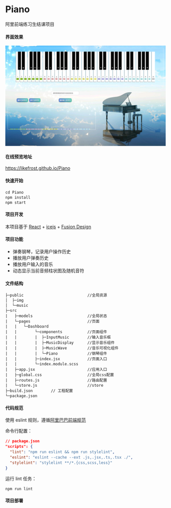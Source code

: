 # Piano
 阿里前端练习生结课项目

#### 界面效果

![image-20211119151315732](preview.png)

#### 在线预览地址

https://likefrost.github.io/Piano

#### 快速开始

```
cd Piano
npm install
npm start
```

#### 项目开发

本项目基于 [React](https://reactjs.org/) + [icejs](https://ice.work/) + [Fusion Design](https://fusion.design/)

#### 项目功能

- 弹奏钢琴，记录用户操作历史
- 播放用户弹奏历史
- 播放用户输入的音乐
- 动态显示当前音频柱状图及随机音符

#### 文件结构

```
├─public							//全局资源
│  ├─img
│  └─music
├─src
|   ├─models						//全局状态
|   └─pages							//页面
|   |   └─Dashboard
|   |        └─components			//页面组件
|   |        |  ├─InputMusic		//输入音乐框
|   |        |  ├─MusicDisplay		//显示音乐组件
|   |        |  ├─MusicWave			//音乐可视化组件
|   |        |  └─Piano				//钢琴组件
|   |        ├─index.jsx			//页面入口		
|   |        └─index.module.scss
|   ├─app.jsx						//应用入口
|   ├─global.css					//全局css配置
|   ├─routes.js						//路由配置
|   └─store.js						//store
├─build.json        // 工程配置
└─package.json
```

#### 代码规范

使用 eslint 规则，遵循[阿里巴巴前端规范](https://f2e.alibaba-inc.com/specification/)

命令行配置：

```json
// package.json
"scripts": {
  "lint": "npm run eslint && npm run stylelint",
  "eslint": "eslint --cache --ext .js,.jsx,.ts,.tsx ./",
  "stylelint": "stylelint **/*.{css,scss,less}"
}
```

运行 lint 任务：

```
npm run lint
```

#### 项目部署

